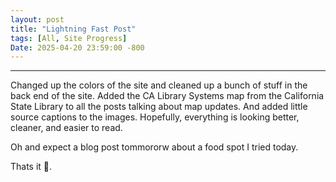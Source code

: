 ```yaml
---
layout: post
title: "Lightning Fast Post"
tags: [All, Site Progress]
Date: 2025-04-20 23:59:00 -800
---
```

---
<p>Changed up the colors of the site and cleaned up a bunch of stuff in the back end of the site. Added the CA Library Systems map from the California State Library to all the posts 
talking about map updates. And added little source captions to the images. Hopefully, everything is looking better, cleaner, and easier to read.</p>

<p>Oh and expect a blog post tommororw about a food spot I tried today. </p>

<p>Thats it 🏃.</p>
